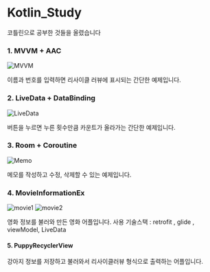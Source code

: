 # Kotlin_Study
코틀린으로 공부한 것들을 올렸습니다

### 1. MVVM + AAC

![MVVM](https://user-images.githubusercontent.com/100397354/166207799-0dee2c0e-c7ae-4609-b768-b9b8e7a7e799.png)

이름과 번호를 입력하면 리사이클 러뷰에 표시되는 간단한 예제입니다.

### 2. LiveData + DataBinding

![LiveData](https://user-images.githubusercontent.com/100397354/166208298-0db849ab-4d49-4a47-97e8-45e07608bfba.png)

버튼을 누르면 누른 횟수만큼 카운트가 올라가는 간단한 예제입니다.

### 3. Room + Coroutine

![Memo](https://user-images.githubusercontent.com/100397354/166208708-184ace92-15ea-4b05-9a61-ebc64ec82ada.png)

메모를 작성하고 수정, 삭제할 수 있는 예제입니다.

### 4. MovieInformationEx

![movie1](https://user-images.githubusercontent.com/100397354/166208929-22fc61b9-cc4c-49ec-bc2b-3701d6434613.png)
![movie2](https://user-images.githubusercontent.com/100397354/166208933-24b4d8ea-23ba-48bd-9f38-a38499ebccb5.png)

영화 정보를 불러와 만든 영화 어플입니다.
사용 기술스택 : retrofit , glide , viewModel, LiveData

#### 5. PuppyRecyclerView

강아지 정보를 저장하고 불러와서 리사이클러뷰 형식으로 출력하는 어플입니다.